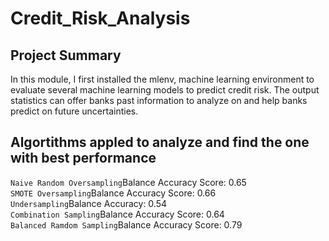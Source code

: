# Credit_Risk_Analysis
## Project Summary
In this module, I first installed the mlenv, machine learning environment to evaluate several machine learning models to predict credit risk. The output statistics can offer banks past information to analyze on and help banks predict on future uncertainties.

## Algortithms appled to analyze and find the one with best performance 
`Naive Random Oversampling`Balance Accuracy Score: 0.65
<br />`SMOTE Oversampling`Balance Accuracy Score: 0.66
<br />`Undersampling`Balance Accuracy: 0.54
<br />`Combination Sampling`Balance Accuracy Score: 0.64
<br />`Balanced Ramdom Sampling`Balance Accuracy Score: 0.79
